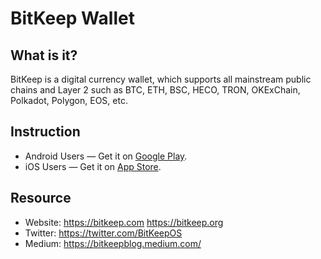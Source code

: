 # BitKeep Wallet

## What is it?

BitKeep is a digital currency wallet, which supports all mainstream public chains and Layer 2 such as BTC, ETH, BSC, HECO, TRON, OKExChain, Polkadot, Polygon, EOS, etc.

## Instruction

* Android Users — Get it on [Google Play](https://play.google.com/store/apps/details?id=com.bitkeep.wallet).
* iOS Users — Get it on [App Store](https://itunes.apple.com/app/bitkeep/id1395301115).

## Resource
* Website: https://bitkeep.com  https://bitkeep.org
* Twitter: https://twitter.com/BitKeepOS
* Medium: https://bitkeepblog.medium.com/

